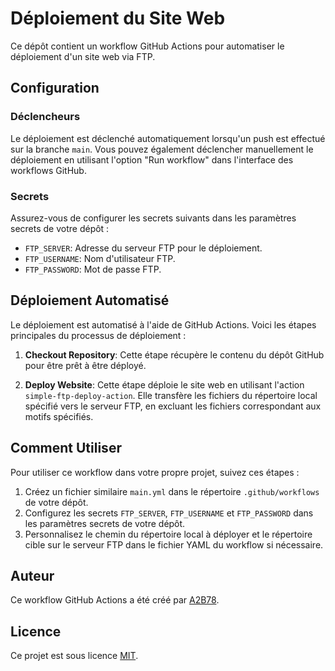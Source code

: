 # Déploiement du Site Web

Ce dépôt contient un workflow GitHub Actions pour automatiser le déploiement d'un site web via FTP.

## Configuration

### Déclencheurs

Le déploiement est déclenché automatiquement lorsqu'un push est effectué sur la branche `main`. Vous pouvez également déclencher manuellement le déploiement en utilisant l'option "Run workflow" dans l'interface des workflows GitHub.

### Secrets

Assurez-vous de configurer les secrets suivants dans les paramètres secrets de votre dépôt :

- `FTP_SERVER`: Adresse du serveur FTP pour le déploiement.
- `FTP_USERNAME`: Nom d'utilisateur FTP.
- `FTP_PASSWORD`: Mot de passe FTP.

## Déploiement Automatisé

Le déploiement est automatisé à l'aide de GitHub Actions. Voici les étapes principales du processus de déploiement :

1. **Checkout Repository**: Cette étape récupère le contenu du dépôt GitHub pour être prêt à être déployé.

2. **Deploy Website**: Cette étape déploie le site web en utilisant l'action `simple-ftp-deploy-action`. Elle transfère les fichiers du répertoire local spécifié vers le serveur FTP, en excluant les fichiers correspondant aux motifs spécifiés.

## Comment Utiliser

Pour utiliser ce workflow dans votre propre projet, suivez ces étapes :

1. Créez un fichier similaire `main.yml` dans le répertoire `.github/workflows` de votre dépôt.
2. Configurez les secrets `FTP_SERVER`, `FTP_USERNAME` et `FTP_PASSWORD` dans les paramètres secrets de votre dépôt.
3. Personnalisez le chemin du répertoire local à déployer et le répertoire cible sur le serveur FTP dans le fichier YAML du workflow si nécessaire.

## Auteur

Ce workflow GitHub Actions a été créé par [A2B78](https://github.com/A2B78/ftp-site-deploy.git).

## Licence

Ce projet est sous licence [MIT](LICENSE).
